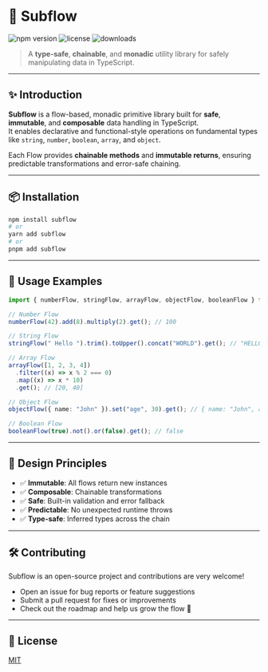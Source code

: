 # 🌊 Subflow

![npm version](https://img.shields.io/npm/v/subflow)
![license](https://img.shields.io/npm/l/subflow)
![downloads](https://img.shields.io/npm/dm/subflow)

> A **type-safe**, **chainable**, and **monadic** utility library for safely manipulating data in TypeScript.

---

## ✨ Introduction

**Subflow** is a flow-based, monadic primitive library built for **safe**, **immutable**, and **composable** data handling in TypeScript.  
It enables declarative and functional-style operations on fundamental types like `string`, `number`, `boolean`, `array`, and `object`.

Each Flow provides **chainable methods** and **immutable returns**, ensuring predictable transformations and error-safe chaining.

---

## 📦 Installation

```bash
npm install subflow
# or
yarn add subflow
# or
pnpm add subflow
```

---

## 🚀 Usage Examples

```ts
import { numberFlow, stringFlow, arrayFlow, objectFlow, booleanFlow } from "subflow";

// Number Flow
numberFlow(42).add(8).multiply(2).get(); // 100

// String Flow
stringFlow(" Hello ").trim().toUpper().concat("WORLD").get(); // "HELLOWORLD"

// Array Flow
arrayFlow([1, 2, 3, 4])
  .filter((x) => x % 2 === 0)
  .map((x) => x * 10)
  .get(); // [20, 40]

// Object Flow
objectFlow({ name: "John" }).set("age", 30).get(); // { name: "John", age: 30 }

// Boolean Flow
booleanFlow(true).not().or(false).get(); // false
```

---

## 📌 Design Principles

- ✅ **Immutable**: All flows return new instances
- ✅ **Composable**: Chainable transformations
- ✅ **Safe**: Built-in validation and error fallback
- ✅ **Predictable**: No unexpected runtime throws
- ✅ **Type-safe**: Inferred types across the chain

---

## 🛠️ Contributing

Subflow is an open-source project and contributions are very welcome!

- Open an issue for bug reports or feature suggestions
- Submit a pull request for fixes or improvements
- Check out the roadmap and help us grow the flow 🌻

---

## 📄 License

[MIT](https://opensource.org/licenses/MIT)
